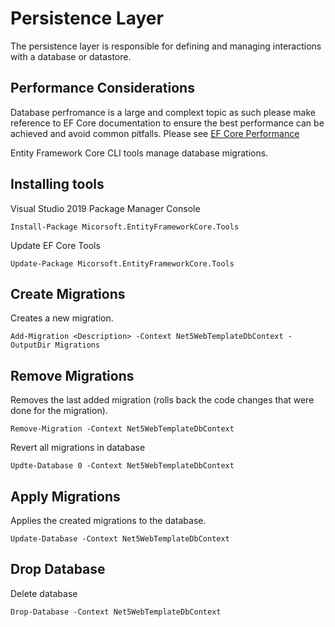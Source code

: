 ﻿# Persistence Layer
The persistence layer is responsible for defining and managing interactions with a database or datastore.

## Performance Considerations
Database perfromance is a large and complext topic as such please make reference to EF Core documentation to ensure the 
best performance can be achieved and avoid common pitfalls. Please see [EF Core Performance](https://docs.microsoft.com/en-US/ef/core/performance)

Entity Framework Core CLI tools manage database migrations.

## Installing tools
Visual Studio 2019 Package Manager Console
```
Install-Package Micorsoft.EntityFrameworkCore.Tools
```

Update EF Core Tools
```
Update-Package Micorsoft.EntityFrameworkCore.Tools
```

## Create Migrations
Creates a new migration.
```
Add-Migration <Description> -Context Net5WebTemplateDbContext -OutputDir Migrations
```

## Remove Migrations
Removes the last added migration (rolls back the code changes that were done for the migration).
```
Remove-Migration -Context Net5WebTemplateDbContext
```

Revert all migrations in database
```
Updte-Database 0 -Context Net5WebTemplateDbContext
```

## Apply Migrations
Applies the created migrations to the database.
```
Update-Database -Context Net5WebTemplateDbContext
```

## Drop Database
Delete database
```
Drop-Database -Context Net5WebTemplateDbContext
```